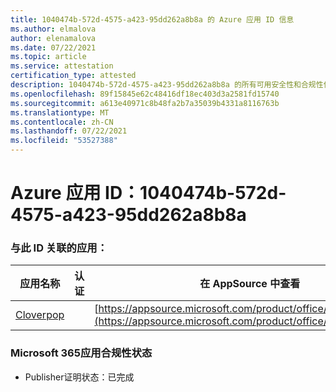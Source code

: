 ```yaml
---
title: 1040474b-572d-4575-a423-95dd262a8b8a 的 Azure 应用 ID 信息
ms.author: elmalova
author: elenamalova
ms.date: 07/22/2021
ms.topic: article
ms.service: attestation
certification_type: attested
description: 1040474b-572d-4575-a423-95dd262a8b8a 的所有可用安全性和合规性信息。
ms.openlocfilehash: 89f15845e62c48416df18ec403d3a2581fd15740
ms.sourcegitcommit: a613e40971c8b48fa2b7a35039b4331a8116763b
ms.translationtype: MT
ms.contentlocale: zh-CN
ms.lasthandoff: 07/22/2021
ms.locfileid: "53527388"
---
```

# <a name="azure-app-id-1040474b-572d-4575-a423-95dd262a8b8a"></a>Azure 应用 ID：1040474b-572d-4575-a423-95dd262a8b8a


### <a name="apps-associated-with-this-id"></a>与此 ID 关联的应用：
| **应用名称** | **认证** | **在 AppSource 中查看** |
|--------------|---------------|-----------------------|
| [Cloverpop](https://docs.microsoft.com/microsoft-365-app-certification/forward/WA200001803) |  | [https://appsource.microsoft.com/product/office/WA200001803](https://appsource.microsoft.com/product/office/WA200001803) |

### <a name="microsoft-365-app-compliance-status"></a>Microsoft 365应用合规性状态
- Publisher证明状态：已完成
